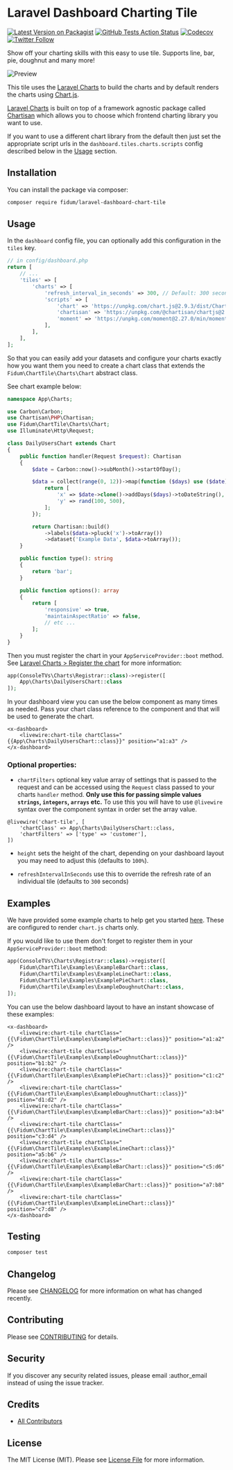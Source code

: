 # Laravel Dashboard Charting Tile

[![Latest Version on Packagist](https://img.shields.io/packagist/v/fidum/laravel-dashboard-chart-tile.svg?style=for-the-badge)](https://packagist.org/packages/fidum/laravel-dashboard-chart-tile)
[![GitHub Tests Action Status](https://img.shields.io/github/workflow/status/fidum/laravel-dashboard-chart-tile/run-tests?label=tests&style=for-the-badge)](https://github.com/fidum/laravel-dashboard-chart-tile/actions?query=workflow%3Arun-tests+branch%3Amaster)
[![Codecov](https://img.shields.io/codecov/c/github/fidum/laravel-dashboard-chart-tile?logo=codecov&logoColor=white&style=for-the-badge)](https://codecov.io/gh/fidum/laravel-dashboard-chart-tile)
[![Twitter Follow](https://img.shields.io/twitter/follow/danmasonmp?label=Follow&logo=twitter&style=for-the-badge)](https://twitter.com/danmasonmp)  

Show off your charting skills with this easy to use tile. Supports line, bar, pie, doughnut and many more! 

![Preview](docs/preview.png)

This tile uses the [Laravel Charts](https://charts.erik.cat/) to build the charts and by default renders the charts using [Chart.js](https://www.chartjs.org/docs/latest/charts/).

[Laravel Charts](https://charts.erik.cat/) is built on top of a framework agnostic package called [Chartisan](https://chartisan.dev/) which 
allows you to choose which frontend charting library you want to use. 

If you want to use a different chart library from the default then just set the appropriate script urls in the 
`dashboard.tiles.charts.scripts` config described below in the [Usage](#usage) section.

## Installation

You can install the package via composer:

```bash
composer require fidum/laravel-dashboard-chart-tile
```

## Usage
In the `dashboard` config file, you can optionally add this configuration in the `tiles` key. 

```php
// in config/dashboard.php
return [
    // ...
    'tiles' => [
        'charts' => [     
            'refresh_interval_in_seconds' => 300, // Default: 300 seconds (5 minutes)
            'scripts' => [     
                'chart' => 'https://unpkg.com/chart.js@2.9.3/dist/Chart.min.js',
                'chartisan' => 'https://unpkg.com/@chartisan/chartjs@2.0.3/dist/chartisan_chartjs.js', 
                'moment' => 'https://unpkg.com/moment@2.27.0/min/moment-with-locales.min.js',
            ],
        ],
    ],
];
```

So that you can easily add your datasets and configure your charts exactly how you want them you need to create 
a chart class that extends the `Fidum\ChartTile\Charts\Chart` abstract class. 

See chart example below:

```php
namespace App\Charts;

use Carbon\Carbon;
use Chartisan\PHP\Chartisan;
use Fidum\ChartTile\Charts\Chart;
use Illuminate\Http\Request;

class DailyUsersChart extends Chart
{
    public function handler(Request $request): Chartisan
    {
        $date = Carbon::now()->subMonth()->startOfDay();

        $data = collect(range(0, 12))->map(function ($days) use ($date) {
            return [
                'x' => $date->clone()->addDays($days)->toDateString(),
                'y' => rand(100, 500),
            ];
        });

        return Chartisan::build()
            ->labels($data->pluck('x')->toArray())
            ->dataset('Example Data', $data->toArray());
    }

    public function type(): string
    {
        return 'bar';
    }

    public function options(): array
    {
        return [
            'responsive' => true,
            'maintainAspectRatio' => false,
            // etc ...
        ];
    }
}
```

Then you must register the chart in your `AppServiceProvider::boot` method. 
See [Laravel Charts > Register the chart](https://charts.erik.cat/guide/create_charts.html#register-the-chart) for more information:

```php
app(ConsoleTVs\Charts\Registrar::class)->register([
    App\Charts\DailyUsersChart::class
]);
```

In your dashboard view you can use the below component as many times as needed. Pass your chart class 
reference to the component and that will be used to generate the chart.

```blade
<x-dashboard>
    <livewire:chart-tile chartClass="{{App\Charts\DailyUsersChart::class}}" position="a1:a3" />
</x-dashboard>
```

### Optional properties: 
- `chartFilters` optional key value array of settings that is passed to the request and can be accessed using 
the `Request` class passed to your charts `handler` method. 
**Only use this for passing simple values `strings`, `integers`, `arrays` etc.** 
To use this you will have to use `@livewire` syntax over the component syntax in order set the array value. 
```blade
@livewire('chart-tile', [
    'chartClass' => App\Charts\DailyUsersChart::class, 
    'chartFilters' => ['type' => 'customer'],
])
```

- `height` sets the height of the chart, depending on your dashboard layout you may need to adjust this (defaults to `100%`).

- `refreshIntervalInSeconds` use this to override the refresh rate of an individual tile (defaults to `300` seconds) 

## Examples
We have provided some example charts to help get you started [here](examples). 
These are configured to render `chart.js` charts only.

If you would like to use them don't forget to register them in your `AppServiceProvider::boot` method: 

```php
app(ConsoleTVs\Charts\Registrar::class)->register([
    Fidum\ChartTile\Examples\ExampleBarChart::class,
    Fidum\ChartTile\Examples\ExampleLineChart::class,
    Fidum\ChartTile\Examples\ExamplePieChart::class,
    Fidum\ChartTile\Examples\ExampleDoughnutChart::class,
]);
```

You can use the below dashboard layout to have an instant showcase of these examples:
```blade
<x-dashboard>
    <livewire:chart-tile chartClass="{{\Fidum\ChartTile\Examples\ExamplePieChart::class}}" position="a1:a2" />
    <livewire:chart-tile chartClass="{{\Fidum\ChartTile\Examples\ExampleDoughnutChart::class}}" position="b1:b2" />
    <livewire:chart-tile chartClass="{{\Fidum\ChartTile\Examples\ExamplePieChart::class}}" position="c1:c2" />
    <livewire:chart-tile chartClass="{{\Fidum\ChartTile\Examples\ExampleDoughnutChart::class}}" position="d1:d2" />
    <livewire:chart-tile chartClass="{{\Fidum\ChartTile\Examples\ExampleBarChart::class}}" position="a3:b4" />
    <livewire:chart-tile chartClass="{{\Fidum\ChartTile\Examples\ExampleLineChart::class}}" position="c3:d4" />
    <livewire:chart-tile chartClass="{{\Fidum\ChartTile\Examples\ExampleLineChart::class}}" position="a5:b6" />
    <livewire:chart-tile chartClass="{{\Fidum\ChartTile\Examples\ExampleBarChart::class}}" position="c5:d6" />
    <livewire:chart-tile chartClass="{{\Fidum\ChartTile\Examples\ExampleBarChart::class}}" position="a7:b8" />
    <livewire:chart-tile chartClass="{{\Fidum\ChartTile\Examples\ExampleLineChart::class}}" position="c7:d8" />
</x-dashboard>
```

## Testing
```bash
composer test
```

## Changelog

Please see [CHANGELOG](CHANGELOG.md) for more information on what has changed recently.

## Contributing

Please see [CONTRIBUTING](CONTRIBUTING.md) for details.

## Security

If you discover any security related issues, please email :author_email instead of using the issue tracker.

## Credits

- [All Contributors](../../contributors)

## License

The MIT License (MIT). Please see [License File](LICENSE.md) for more information.
